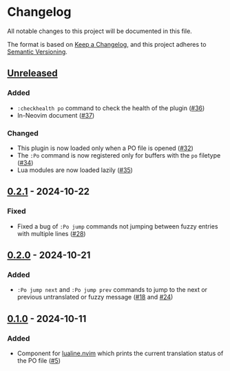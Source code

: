 # Changelog

All notable changes to this project will be documented in this file.

The format is based on [Keep a Changelog](https://keepachangelog.com/en/1.1.0/),
and this project adheres to [Semantic Versioning](https://semver.org/spec/v2.0.0.html).

## [Unreleased]

### Added

- `:checkhealth po` command to check the health of the plugin ([#36])
- In-Neovim document ([#37])

### Changed

- This plugin is now loaded only when a PO file is opened ([#32])
- The `:Po` command is now registered only for buffers with the `po` filetype ([#34])
- Lua modules are now loaded lazily ([#35])

## [0.2.1] - 2024-10-22

### Fixed

- Fixed a bug of `:Po jump` commands not jumping between fuzzy entries with multiple lines ([#28])

## [0.2.0] - 2024-10-21

### Added

- `:Po jump next` and `:Po jump prev` commands to jump to the next or previous untranslated or fuzzy message ([#18] and [#24])

## [0.1.0] - 2024-10-11

### Added

- Component for [lualine.nvim](https://github.com/nvim-lualine/lualine.nvim) which prints the current translation status of the PO file ([#5])

[#37]: https://github.com/toku-sa-n/po.nvim/pull/37
[#36]: https://github.com/toku-sa-n/po.nvim/pull/36
[#35]: https://github.com/toku-sa-n/po.nvim/pull/35
[#34]: https://github.com/toku-sa-n/po.nvim/pull/34
[#32]: https://github.com/toku-sa-n/po.nvim/pull/32
[#28]: https://github.com/toku-sa-n/po.nvim/pull/28
[#24]: https://github.com/toku-sa-n/po.nvim/pull/24
[#18]: https://github.com/toku-sa-n/po.nvim/pull/18
[#5]: https://github.com/toku-sa-n/po.nvim/pull/5
[Unreleased]: https://github.com/toku-sa-n/po.nvim/compare/0.2.1...HEAD
[0.2.1]: https://github.com/toku-sa-n/po.nvim/compare/0.2.0...0.2.1
[0.2.0]: https://github.com/toku-sa-n/po.nvim/compare/0.1.0...0.2.0
[0.1.0]: https://github.com/toku-sa-n/po.nvim/releases/tag/0.1.0
